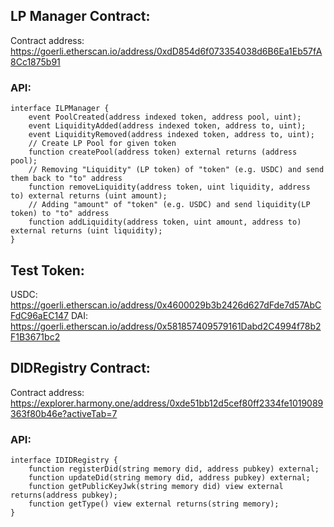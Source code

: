 ## LP Manager Contract:
Contract address: https://goerli.etherscan.io/address/0xdD854d6f073354038d6B6Ea1Eb57fA8Cc1875b91

### API:
```solidity
interface ILPManager {
    event PoolCreated(address indexed token, address pool, uint);
    event LiquidityAdded(address indexed token, address to, uint);
    event LiquidityRemoved(address indexed token, address to, uint);
    // Create LP Pool for given token
    function createPool(address token) external returns (address pool);
    // Removing "Liquidity" (LP token) of "token" (e.g. USDC) and send them back to "to" address  
    function removeLiquidity(address token, uint liquidity, address to) external returns (uint amount);
    // Adding "amount" of "token" (e.g. USDC) and send liquidity(LP token) to "to" address
    function addLiquidity(address token, uint amount, address to) external returns (uint liquidity);
}
```
## Test Token:
USDC: https://goerli.etherscan.io/address/0x4600029b3b2426d627dFde7d57AbCFdC96aEC147
DAI: https://goerli.etherscan.io/address/0x581857409579161Dabd2C4994f78b2F1B3671bc2

## DIDRegistry Contract:

Contract address: https://explorer.harmony.one/address/0xde51bb12d5cef80ff2334fe1019089363f80b46e?activeTab=7

### API:
```solidity
interface IDIDRegistry {
    function registerDid(string memory did, address pubkey) external;
    function updateDid(string memory did, address pubkey) external;
    function getPublicKeyJwk(string memory did) view external returns(address pubkey);
    function getType() view external returns(string memory);
}
```
